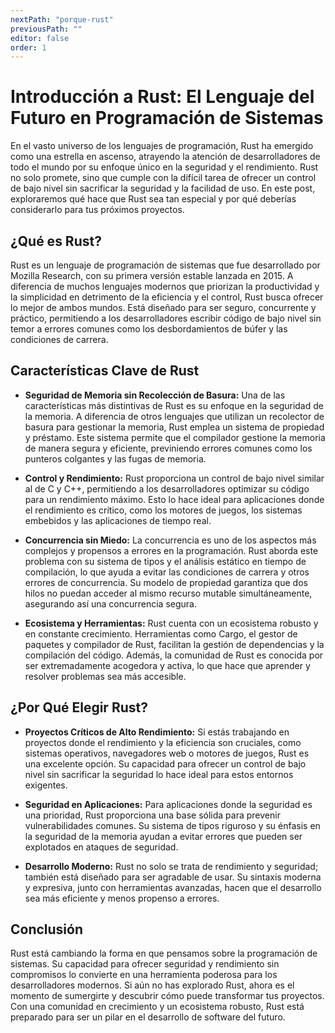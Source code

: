 ```yaml
---
nextPath: "porque-rust"
previousPath: ""
editor: false
order: 1
---
```


# Introducción a Rust: El Lenguaje del Futuro en Programación de Sistemas

En el vasto universo de los lenguajes de programación, Rust ha emergido como una estrella en ascenso, atrayendo la atención de desarrolladores de todo el mundo por su enfoque único en la seguridad y el rendimiento. Rust no solo promete, sino que cumple con la difícil tarea de ofrecer un control de bajo nivel sin sacrificar la seguridad y la facilidad de uso. En este post, exploraremos qué hace que Rust sea tan especial y por qué deberías considerarlo para tus próximos proyectos.

## ¿Qué es Rust?

Rust es un lenguaje de programación de sistemas que fue desarrollado por Mozilla Research, con su primera versión estable lanzada en 2015. A diferencia de muchos lenguajes modernos que priorizan la productividad y la simplicidad en detrimento de la eficiencia y el control, Rust busca ofrecer lo mejor de ambos mundos. Está diseñado para ser seguro, concurrente y práctico, permitiendo a los desarrolladores escribir código de bajo nivel sin temor a errores comunes como los desbordamientos de búfer y las condiciones de carrera.

## Características Clave de Rust

- **Seguridad de Memoria sin Recolección de Basura:** Una de las características más distintivas de Rust es su enfoque en la seguridad de la memoria. A diferencia de otros lenguajes que utilizan un recolector de basura para gestionar la memoria, Rust emplea un sistema de propiedad y préstamo. Este sistema permite que el compilador gestione la memoria de manera segura y eficiente, previniendo errores comunes como los punteros colgantes y las fugas de memoria.

- **Control y Rendimiento:** Rust proporciona un control de bajo nivel similar al de C y C++, permitiendo a los desarrolladores optimizar su código para un rendimiento máximo. Esto lo hace ideal para aplicaciones donde el rendimiento es crítico, como los motores de juegos, los sistemas embebidos y las aplicaciones de tiempo real.

- **Concurrencia sin Miedo:** La concurrencia es uno de los aspectos más complejos y propensos a errores en la programación. Rust aborda este problema con su sistema de tipos y el análisis estático en tiempo de compilación, lo que ayuda a evitar las condiciones de carrera y otros errores de concurrencia. Su modelo de propiedad garantiza que dos hilos no puedan acceder al mismo recurso mutable simultáneamente, asegurando así una concurrencia segura.

- **Ecosistema y Herramientas:** Rust cuenta con un ecosistema robusto y en constante crecimiento. Herramientas como Cargo, el gestor de paquetes y compilador de Rust, facilitan la gestión de dependencias y la compilación del código. Además, la comunidad de Rust es conocida por ser extremadamente acogedora y activa, lo que hace que aprender y resolver problemas sea más accesible.

## ¿Por Qué Elegir Rust?

- **Proyectos Críticos de Alto Rendimiento:** Si estás trabajando en proyectos donde el rendimiento y la eficiencia son cruciales, como sistemas operativos, navegadores web o motores de juegos, Rust es una excelente opción. Su capacidad para ofrecer un control de bajo nivel sin sacrificar la seguridad lo hace ideal para estos entornos exigentes.

- **Seguridad en Aplicaciones:** Para aplicaciones donde la seguridad es una prioridad, Rust proporciona una base sólida para prevenir vulnerabilidades comunes. Su sistema de tipos riguroso y su énfasis en la seguridad de la memoria ayudan a evitar errores que pueden ser explotados en ataques de seguridad.

- **Desarrollo Moderno:** Rust no solo se trata de rendimiento y seguridad; también está diseñado para ser agradable de usar. Su sintaxis moderna y expresiva, junto con herramientas avanzadas, hacen que el desarrollo sea más eficiente y menos propenso a errores.

## Conclusión

Rust está cambiando la forma en que pensamos sobre la programación de sistemas. Su capacidad para ofrecer seguridad y rendimiento sin compromisos lo convierte en una herramienta poderosa para los desarrolladores modernos. Si aún no has explorado Rust, ahora es el momento de sumergirte y descubrir cómo puede transformar tus proyectos. Con una comunidad en crecimiento y un ecosistema robusto, Rust está preparado para ser un pilar en el desarrollo de software del futuro.